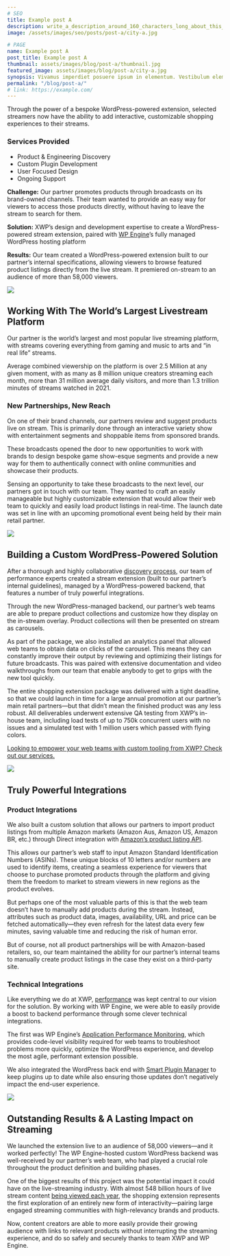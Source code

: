 ```yaml
---
# SEO
title: Example post A
description: write_a_description_around_160_characters_long_about_this_POST
image: /assets/images/seo/posts/post-a/city-a.jpg

# PAGE
name: Example post A
post_title: Example post A
thumbnail: assets/images/blog/post-a/thumbnail.jpg
featured_image: assets/images/blog/post-a/city-a.jpg
synopsis: Vivamus imperdiet posuere ipsum in elementum. Vestibulum elementum tempor proin.
permalink: "/blog/post-a/"
# link: https://example.com/
---
```


Through the power of a bespoke WordPress-powered extension, selected streamers now have the ability to add interactive, customizable shopping experiences to their streams.

### Services Provided

*   Product & Engineering Discovery
*   Custom Plugin Development
*   User Focused Design
*   Ongoing Support

**Challenge:** Our partner promotes products through broadcasts on its brand-owned channels. Their team wanted to provide an easy way for viewers to access those products directly, without having to leave the stream to search for them.

**Solution:** XWP’s design and development expertise to create a WordPress-powered stream extension, paired with [WP Engine](https://wpengine.com/partners/agencies/xwp/)’s fully managed WordPress hosting platform

**Results:** Our team created a WordPress-powered extension built to our partner’s internal specifications, allowing viewers to browse featured product listings directly from the live stream. It premiered on-stream to an audience of more than 58,000 viewers. 

![](https://picsum.photos/1600/900?v=5)

Working With The World’s Largest Livestream Platform
----------------------------------------------------

Our partner is the world’s largest and most popular live streaming platform, with streams covering everything from gaming and music to arts and “in real life” streams.

Average combined viewership on the platform is over 2.5 Million at any given moment, with as many as 8 million unique creators streaming each month, more than 31 million average daily visitors, and more than 1.3 trillion minutes of streams watched in 2021.

### New Partnerships, New Reach

On one of their brand channels, our partners review and suggest products live on stream. This is primarily done through an interactive variety show with entertainment segments and shoppable items from sponsored brands.

These broadcasts opened the door to new opportunities to work with brands to design bespoke game show-esque segments and provide a new way for them to authentically connect with online communities and showcase their products.

Sensing an opportunity to take these broadcasts to the next level, our partners got in touch with our team. They wanted to craft an easily manageable but highly customizable extension that would allow their web team to quickly and easily load product listings in real-time. The launch date was set in line with an upcoming promotional event being held by their main retail partner.

![](https://picsum.photos/1600/900?v=6)

Building a Custom WordPress-Powered Solution
--------------------------------------------

After a thorough and highly collaborative [discovery process](https://xwp.co/why-discovery-is-crucial-to-winning-the-race/), our team of performance experts created a stream extension (built to our partner’s internal guidelines), managed by a WordPress-powered backend, that features a number of truly powerful integrations.

Through the new WordPress-managed backend, our partner’s web teams are able to prepare product collections and customize how they display on the in-stream overlay. Product collections will then be presented on stream as carousels.

As part of the package, we also installed an analytics panel that allowed web teams to obtain data on clicks of the carousel. This means they can constantly improve their output by reviewing and optimizing their listings for future broadcasts. This was paired with extensive documentation and video walkthroughs from our team that enable anybody to get to grips with the new tool quickly. 

The entire shopping extension package was delivered with a tight deadline, so that we could launch in time for a large annual promotion at our partner’s main retail partners—but that didn’t mean the finished product was any less robust. All deliverables underwent extensive QA testing from XWP’s in-house team, including load tests of up to 750k concurrent users with no issues and a simulated test with 1 million users which passed with flying colors.

[Looking to empower your web teams with custom tooling from XWP? Check out our services.](https://xwp.co/services/)

![](https://picsum.photos/1600/900?v=7)

Truly Powerful Integrations
---------------------------

### Product Integrations

We also built a custom solution that allows our partners to import product listings from multiple Amazon markets (Amazon Aus, Amazon US, Amazon BR, etc.) through Direct integration with [Amazon’s product listing API](https://webservices.amazon.com/paapi5/documentation/search-items.html).

This allows our partner’s web staff to input Amazon Standard Identification Numbers (ASINs). These unique blocks of 10 letters and/or numbers are used to identify items, creating a seamless experience for viewers that choose to purchase promoted products through the platform and giving them the freedom to market to stream viewers in new regions as the product evolves.

But perhaps one of the most valuable parts of this is that the web team doesn’t have to manually add products during the stream. Instead, attributes such as product data, images, availability, URL and price can be fetched automatically—they even refresh for the latest data every few minutes, saving valuable time and reducing the risk of human error.

But of course, not all product partnerships will be with Amazon-based retailers, so, our team maintained the ability for our partner’s internal teams to manually create product listings in the case they exist on a third-party site.

### Technical Integrations

Like everything we do at XWP, [performance](https://xwp.co/the-four-pillars-of-website-performance/) was kept central to our vision for the solution. By working with WP Engine, we were able to easily provide a boost to backend performance through some clever technical integrations.

The first was WP Engine’s [Application Performance Monitoring](https://wpengine.com/support/performance-monitoring-faq/), which provides code-level visibility required for web teams to troubleshoot problems more quickly, optimize the WordPress experience, and develop the most agile, performant extension possible.

We also integrated the WordPress back end with [Smart Plugin Manager](https://wpengine.com/support/smart-plugin-manager/) to keep plugins up to date while also ensuring those updates don’t negatively impact the end-user experience. 

![](https://picsum.photos/1600/900?v=8)

Outstanding Results & A Lasting Impact on Streaming
---------------------------------------------------

We launched the extension live to an audience of 58,000 viewers—and it worked perfectly! The WP Engine-hosted custom WordPress backend was well-received by our partner’s web team, who had played a crucial role throughout the product definition and building phases.

One of the biggest results of this project was the potential impact it could have on the live-streaming industry. With almost 548 billion hours of live stream content [being viewed each year](https://www.statista.com/statistics/1285501/global-time-spent-live-streaming-apps/#:~:text=In%202020%2C%20global%20users%20have,from%20users%20worldwide%20in%202021.), the shopping extension represents the first exploration of an entirely new form of interactivity—pairing large engaged streaming communities with high-relevancy brands and products. 

Now, content creators are able to more easily provide their growing audience with links to relevant products without interrupting the streaming experience, and do so safely and securely thanks to team XWP and WP Engine.